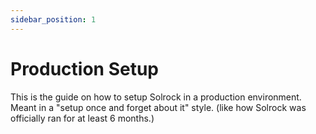 ```yaml
---
sidebar_position: 1
---
```


# Production Setup

This is the guide on how to setup Solrock in a production environment. Meant in a "setup once and forget about it" style. (like how Solrock was officially ran for at
least 6 months.)
